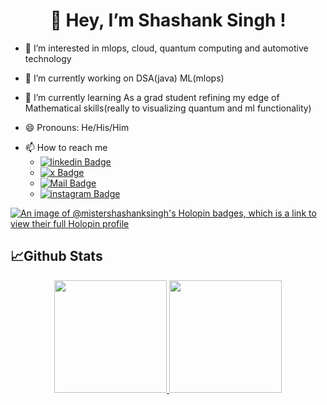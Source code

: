 ##
<h1 align="center">👋 Hey, I’m Shashank Singh !</h1>

- 👀 I’m interested in mlops, cloud, quantum computing and automotive technology 

- 🔭 I’m currently working on DSA(java) ML(mlops)

-  🌱 I’m currently learning As a grad student refining my edge of Mathematical skills(really to visualizing quantum and ml functionality)

- 😄 Pronouns: He/His/Him

<ul class="roman">
 <li> 📫 How to reach me
 <ul class="square">
  <li><a href="https://www.linkedin.com/in/mistershashanksingh/"><img src="https://img.shields.io/badge/-mistershashanksingh-grey?style=flat&amp;labelColor=fff&amp;logo=linkedin&amp;logoColor=0e76a8&amp;link=https://www.linkedin.com/in/mistershashanksingh/" alt="linkedin Badge"></a></li>
  
  <li><a href="https://x.com/mistershashanks"><img src="https://img.shields.io/badge/-mistershashanks-grey?style=flat&amp;labelColor=fff&amp;logo=x&amp;logoColor=1ca0f1&amp;link=https://twitter.com/mistershashanks" alt="x Badge"></a> </li>
  
  <li><a href="mailto:mistershashanksingh@gmail.com"><img src="https://img.shields.io/badge/-mistershashanksingh-grey?style=flat&amp;labelColor=fff&amp;logo=gmail&amp;logoColor=c0392b&amp;link=mailto:mistershashanksingh@gmail.com" alt="Mail Badge"></a></li>
  
  <li><a href="https://www.instagram.com/mistershashanksingh"><img src="https://img.shields.io/badge/-mistershashanksingh-grey?style=flat&amp;labelColor=fff&amp;logo=instagram&amp;logoColor=E4405F&amp;link=https://www.instagram.com/mistershashanksingh" alt="instagram Badge"></a></li>
  
 </ul>
 </li>
 
</ul>

<!--
**mistershashanksingh/mistershashanksingh** is a ✨ _special_ ✨ repository because its `README.md` (this file) appears on your GitHub profile.
You can click the Preview link to take a look at your changes.
Here are some ideas to get you started:
- 💞️ I’m looking to collaborate on ...
- 👯 I’m looking to collaborate with ...
- 🤔 I’m looking for help with ...
- 💬 Ask me about ...
- 📫 How to reach me: ...
- ⚡ Fun fact: ...
-->
[![An image of @mistershashanksingh's Holopin badges, which is a link to view their full Holopin profile](https://holopin.me/mistershashanksingh)](https://holopin.io/@mistershashanksingh)

## 📈Github Stats
<p align="center">
<a href="https://github.com/mistershashanksingh">
  <img height="180em" src="https://github-readme-stats-eight-theta.vercel.app/api?username=mistershashanksingh&show_icons=true&theme=react&include_all_commits=true&count_private=true"/>
  <img height="180em" src="https://github-readme-stats-eight-theta.vercel.app/api/top-langs/?username=mistershashanksingh&layout=compact&langs_count=10&theme=react"/>
</a>
</p>

##
